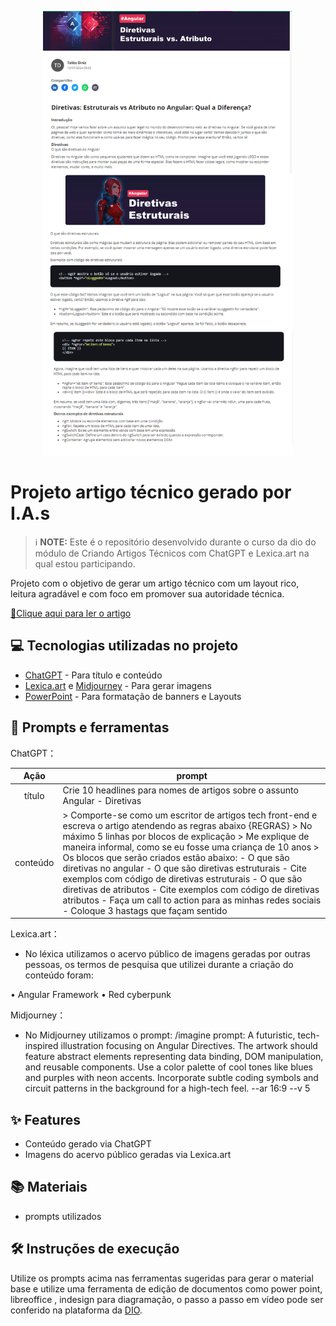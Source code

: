 

<p align="center">
  <img 
    src=".github/assets/preview.png"
    width="400"  
  />
</p>

# Projeto artigo técnico gerado por I.A.s


 > ℹ️ **NOTE:** Este é o repositório desenvolvido durante o curso da dio do módulo de Criando Artigos Técnicos com ChatGPT e Lexica.art na qual estou participando.

Projeto com o objetivo de gerar um artigo técnico com um layout rico, leitura agradável e com foco em promover sua autoridade técnica.

<a href="https://dio.me/articles/diretivas-estruturais-vs-atributo-no-angular-qual-a-diferenca" title="View PDF now"> 📕Clique aqui para ler o artigo</a>

## 💻 Tecnologias utilizadas no projeto

- [ChatGPT](https://chat.openai.com/) - Para título e conteúdo
- [Lexica.art](https://lexica.art/) e [Midjourney](https://www.midjourney.com/home) - Para gerar imagens
- [PowerPoint](https://www.microsoft.com/en/microsoft-365/powerpoint) - Para formatação de banners e Layouts

## 📄 Prompts e ferramentas


ChatGPT：

|   Ação   | prompt                                                                                                                                                                                                                                                                         |
| :------: | ------------------------------------------------------------------------------------------------------------------------------------------------------------------------------------------------------------------------------------------------------------------------------ |
|  título  | Crie 10 headlines para nomes de artigos sobre o assunto Angular - Diretivas                                                                                                                                                                                                    |
| conteúdo | > Comporte-se como um escritor de artigos tech front-end e escreva o artigo atendendo as regras abaixo {REGRAS} > No máximo 5 linhas por blocos de explicação > Me explique de maneira informal, como se eu fosse uma criança de 10 anos > Os blocos que serão criados estão abaixo: - O que são diretivas no angular - O que são diretivas estruturais 	- Cite exemplos com código de diretivas estruturais - O que são diretivas de atributos 	- Cite exemplos com código de diretivas atributos - Faça um call to action para as minhas redes sociais - Coloque 3 hastags que façam sentido		    |


Lexica.art：

- No léxica utilizamos o acervo público de imagens geradas por outras pessoas, os termos de pesquisa que utilizei durante a criação do conteúdo foram:

• Angular Framework
• Red cyberpunk

Midjourney：

- No Midjourney utilizamos o prompt:
  /imagine prompt: A futuristic, tech-inspired illustration focusing on Angular Directives. The artwork should feature abstract elements representing data binding, DOM manipulation, and reusable components. Use a color palette of cool tones like blues and purples with neon accents. Incorporate subtle coding symbols and circuit patterns in the background for a high-tech feel. --ar 16:9 --v 5



## ✨ Features

- Conteúdo gerado via ChatGPT
- Imagens do acervo público geradas via Lexica.art

## 📚 Materiais

- prompts utilizados

## 🛠️ Instruções de execução

Utilize os prompts acima nas ferramentas sugeridas para gerar o material base e utilize uma ferramenta de edição de documentos como power point, libreoffice , indesign para diagramação, o passo a passo em vídeo pode ser conferido na plataforma da [DIO](https://dio.me).

